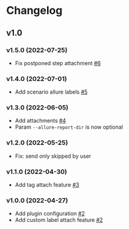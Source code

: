 # Changelog

## v1.0

### v1.5.0 (2022-07-25)

- Fix postponed step attachment [#6](https://github.com/nikitanovosibirsk/vedro-allure-reporter/pull/6)

### v1.4.0 (2022-07-01)

- Add scenario allure labels [#5](https://github.com/nikitanovosibirsk/vedro-allure-reporter/pull/5)

### v1.3.0 (2022-06-05)

- Add attachments [#4](https://github.com/nikitanovosibirsk/vedro-allure-reporter/pull/4)
- Param `--allure-report-dir` is now optional

### v1.2.0 (2022-05-25)

- Fix: send only skipped by user

### v1.1.0 (2022-04-30)

- Add tag attach feature [#3](https://github.com/nikitanovosibirsk/vedro-allure-reporter/pull/3)

### v1.0.0 (2022-04-27)

- Add plugin configuration [#2](https://github.com/nikitanovosibirsk/vedro-allure-reporter/pull/2)
- Add custom label attach feature [#2](https://github.com/nikitanovosibirsk/vedro-allure-reporter/pull/2)
